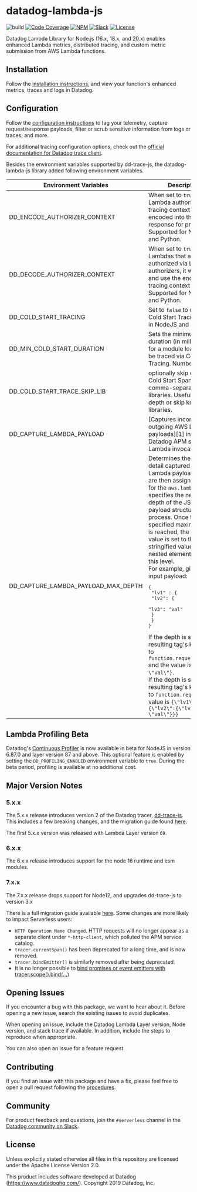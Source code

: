 # datadog-lambda-js

![build](https://github.com/DataDog/datadog-lambda-js/workflows/build/badge.svg)
[![Code Coverage](https://img.shields.io/codecov/c/github/DataDog/datadog-lambda-js)](https://codecov.io/gh/DataDog/datadog-lambda-js)
[![NPM](https://img.shields.io/npm/v/datadog-lambda-js)](https://www.npmjs.com/package/datadog-lambda-js)
[![Slack](https://chat.datadoghq.com/badge.svg?bg=632CA6)](https://chat.datadoghq.com/)
[![License](https://img.shields.io/badge/license-Apache--2.0-blue)](https://github.com/DataDog/datadog-lambda-js/blob/main/LICENSE)

Datadog Lambda Library for Node.js (16.x, 18.x, and 20.x) enables enhanced Lambda metrics, distributed tracing, and custom metric submission from AWS Lambda functions.

## Installation

Follow the [installation instructions](https://docs.datadoghq.com/serverless/installation/nodejs/), and view your function's enhanced metrics, traces and logs in Datadog.

## Configuration

Follow the [configuration instructions](https://docs.datadoghq.com/serverless/configuration) to tag your telemetry, capture request/response payloads, filter or scrub sensitive information from logs or traces, and more.

For additional tracing configuration options, check out the [official documentation for Datadog trace client](https://datadoghq.dev/dd-trace-js/).

Besides the environment variables supported by dd-trace-js, the datadog-lambda-js library added following environment variables.


| Environment Variables | Description | Default Value |
| -------------------- | ------------ | ------------- |
| DD_ENCODE_AUTHORIZER_CONTEXT      | When set to `true` for Lambda authorizers, the tracing context will be encoded into the response for propagation. Supported for NodeJS and Python. | `true` |
| DD_DECODE_AUTHORIZER_CONTEXT      | When set to `true` for Lambdas that are authorized via Lambda authorizers, it will parse and use the encoded tracing context (if found). Supported for NodeJS and Python. | `true` |
| DD_COLD_START_TRACING | Set to `false` to disable Cold Start Tracing. Used in NodeJS and Python. | `true` |
| DD_MIN_COLD_START_DURATION |  Sets the minimum duration (in milliseconds) for a module load event to be traced via Cold Start Tracing. Number. | `3` |
| DD_COLD_START_TRACE_SKIP_LIB | optionally skip creating Cold Start Spans for a comma-separated list of libraries. Useful to limit depth or skip known libraries. | `./opentracing/tracer` |
| DD_CAPTURE_LAMBDA_PAYLOAD | [Captures incoming and outgoing AWS Lambda payloads][1] in the Datadog APM spans for Lambda invocations. | `false` |
| DD_CAPTURE_LAMBDA_PAYLOAD_MAX_DEPTH | Determines the level of detail captured from AWS Lambda payloads, which are then assigned as tags for the `aws.lambda` span. It specifies the nesting depth of the JSON payload structure to process. Once the specified maximum depth is reached, the tag's value is set to the stringified value of any nested elements beyond this level.  <br> For example, given the input payload: <pre>{<br>  "lv1" : {<br>    "lv2": {<br>      "lv3": "val"<br>    }<br>  }<br>}</pre> If the depth is set to `2`, the resulting tag's key is set to `function.request.lv1.lv2` and the value is `{\"lv3\": \"val\"}`. <br> If the depth is set to `0`, the resulting tag's key is set to `function.request` and value is `{\"lv1\":{\"lv2\":{\"lv3\": \"val\"}}}` | `10` |


## Lambda Profiling Beta

Datadog's [Continuous Profiler](https://www.datadoghq.com/product/code-profiling/) is now available in beta for NodeJS in version 6.87.0 and layer version 87 and above. This optional feature is enabled by setting the `DD_PROFILING_ENABLED` environment variable to `true`. During the beta period, profiling is available at no additional cost.

## Major Version Notes

### 5.x.x

The 5.x.x release introduces version 2 of the Datadog tracer, [dd-trace-js](https://github.com/DataDog/dd-trace-js/). This includes a few breaking changes, and the migration guide found [here](https://github.com/DataDog/dd-trace-js/blob/master/MIGRATING.md#nested-objects-as-tags).

The first 5.x.x version was released with Lambda Layer version `69`.

### 6.x.x

The 6.x.x release introduces support for the node 16 runtime and esm modules.

### 7.x.x

The 7.x.x release drops support for Node12, and upgrades dd-trace-js to version 3.x

There is a full migration guide available [here](https://github.com/DataDog/dd-trace-js/blob/master/MIGRATING.md).
Some changes are more likely to impact Serverless users:
- `HTTP Operation Name Changed`. HTTP requests will no longer appear as a separate client under `*-http-client`, which polluted the APM service catalog.
- `tracer.currentSpan()` has been deprecated for a long time, and is now removed.
- `tracer.bindEmitter()` is similarly removed after being deprecated.
- It is no longer possible to [bind promises or event emitters with tracer.scope().bind(...)](https://github.com/DataDog/dd-trace-js/blob/master/MIGRATING.md#scope-binding-for-promises-and-event-emitters)

## Opening Issues

If you encounter a bug with this package, we want to hear about it. Before opening a new issue, search the existing issues to avoid duplicates.

When opening an issue, include the Datadog Lambda Layer version, Node version, and stack trace if available. In addition, include the steps to reproduce when appropriate.

You can also open an issue for a feature request.

## Contributing

If you find an issue with this package and have a fix, please feel free to open a pull request following the [procedures](https://github.com/DataDog/dd-lambda-js/blob/main/CONTRIBUTING.md).

## Community

For product feedback and questions, join the `#serverless` channel in the [Datadog community on Slack](https://chat.datadoghq.com/).

## License

Unless explicitly stated otherwise all files in this repository are licensed under the Apache License Version 2.0.

This product includes software developed at Datadog (https://www.datadoghq.com/). Copyright 2019 Datadog, Inc.
